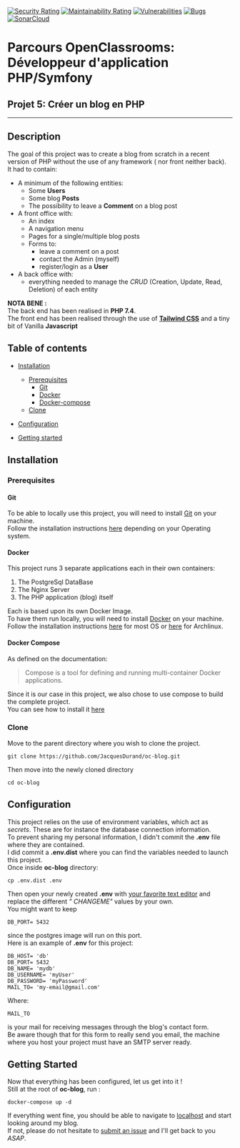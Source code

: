[![Security Rating](https://sonarcloud.io/api/project_badges/measure?project=JacquesDurand_oc-blog&metric=security_rating)](https://sonarcloud.io/dashboard?id=JacquesDurand_oc-blog) [![Maintainability Rating](https://sonarcloud.io/api/project_badges/measure?project=JacquesDurand_oc-blog&metric=sqale_rating)](https://sonarcloud.io/dashboard?id=JacquesDurand_oc-blog) [![Vulnerabilities](https://sonarcloud.io/api/project_badges/measure?project=JacquesDurand_oc-blog&metric=vulnerabilities)](https://sonarcloud.io/dashboard?id=JacquesDurand_oc-blog) [![Bugs](https://sonarcloud.io/api/project_badges/measure?project=JacquesDurand_oc-blog&metric=bugs)](https://sonarcloud.io/dashboard?id=JacquesDurand_oc-blog)  
[![SonarCloud](https://sonarcloud.io/images/project_badges/sonarcloud-white.svg)](https://sonarcloud.io/dashboard?id=JacquesDurand_oc-blog)
# Parcours OpenClassrooms: Développeur d'application PHP/Symfony

## Projet 5: Créer un blog en PHP

-----------------------------------------------

## Description

The goal of this project was to create a blog from scratch in a recent version of PHP without the use of any framework (
nor front neither back).  
It had to contain:

- A minimum of the following entities:
  - Some **Users**
  - Some blog **Posts**
  - The possibility to leave a **Comment** on a blog post
- A front office with:
  - An index
  - A navigation menu
  - Pages for a single/multiple blog posts
  - Forms to:
    - leave a comment on a post
    - contact the Admin (myself)
    - register/login as a **User**
- A back office with:
  - everything needed to manage the *CRUD* (Creation, Update, Read, Deletion) of each entity

**NOTA BENE :**  
The back end has been realised in **PHP 7.4**.  
The front end has been realised through the use of [**Tailwind CSS**](https://tailwindcss.com/) and a tiny bit of
Vanilla **Javascript**

## Table of contents

- [Installation](#Installation)
  - [Prerequisites](#Prerequisites)
    - [Git](#Git)
    - [Docker](#Docker)
    - [Docker-compose](#Docker-Compose)
  - [Clone](#clone)

- [Configuration](#configuration)
- [Getting started](#getting-started)

## Installation

### Prerequisites

#### Git

To be able to locally use this project, you will need to install [Git](https://git-scm.com/) on your machine.  
Follow the installation instructions [here](https://git-scm.com/downloads) depending on your Operating system.

#### Docker

This project runs 3 separate applications each in their own containers:

1. The PostgreSql DataBase
2. The Nginx Server
3. The PHP application (blog) itself

Each is based upon its own Docker Image.  
To have them run locally, you will need to install [Docker](https://www.docker.com/) on your machine.  
Follow the installation instructions [here](https://docs.docker.com/get-docker/) for most OS
or [here](https://wiki.archlinux.org/title/Docker) for Archlinux.

#### Docker Compose

As defined on the documentation:
> Compose is a tool for defining and running multi-container Docker applications.

Since it is our case in this project, we also chose to use compose to build the complete project.  
You can see how to install it [here](https://docs.docker.com/compose/install/)

### Clone

Move to the parent directory where you wish to clone the project.

```shell
git clone https://github.com/JacquesDurand/oc-blog.git
```

Then move into the newly cloned directory

```shell
cd oc-blog
```

## Configuration

This project relies on the use of environment variables, which act as *secrets*. These are for instance the database
connection information.  
To prevent sharing my personal information, I didn't commit the **.env** file where they are contained.  
I did commit a **.env.dist** where you can find the variables needed to launch this project.  
Once inside **oc-blog** directory:

```shell
cp .env.dist .env
```

Then open your newly created **.env** with [your favorite text editor](https://neovim.io/) and replace the different *"
CHANGEME"* values by your own.  
You might want to keep

```dotenv
DB_PORT= 5432
```

since the postgres image will run on this port.  
Here is an example of **.env** for this project:

```dotenv
DB_HOST= 'db'
DB_PORT= 5432
DB_NAME= 'mydb'
DB_USERNAME= 'myUser'
DB_PASSWORD= 'myPassword'
MAIL_TO= 'my-email@gmail.com'
```
Where:  
```dotenv
MAIL_TO
```
is your mail for receiving messages through the blog's contact form.  
Be aware though that for this form to really send you email, the machine where you host your project must have
an SMTP server ready.

## Getting Started

Now that everything has been configured, let us get into it !  
Still at the root of **oc-blog**, run :

```shell
docker-compose up -d
```

If everything went fine, you should be able to navigate to [localhost](http://localhost:80) and start looking around my
blog.  
If not, please do not hesitate to [submit an issue](https://github.com/JacquesDurand/oc-blog/issues/new) and I'll get
back to you *ASAP*.